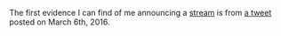 The first evidence I can find of me announcing a [stream](../notes/streaming-activity.md) is from [a tweet](https://twitter.com/exodrifter/status/706537770399899648) posted on March 6th, 2016.
